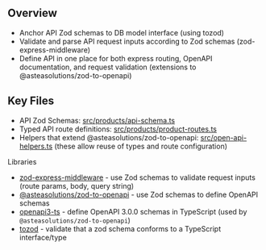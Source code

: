## Overview

- Anchor API Zod schemas to DB model interface (using tozod)
- Validate and parse API request inputs according to Zod schemas (zod-express-middleware)
- Define API in one place for both express routing, OpenAPI documentation, and request validation (extensions to @asteasolutions/zod-to-openapi)

## Key Files
- API Zod Schemas: [src/products/api-schema.ts](src/products/api-schema.ts)
- Typed API route definitions: [src/products/product-routes.ts](src/products/product-routes.ts)
- Helpers that extend @asteasolutions/zod-to-openapi: [src/open-api-helpers.ts](src/open-api-helpers.ts) (these allow reuse of types and route configuration)


Libraries

- [zod-express-middleware](https://www.npmjs.com/package/zod-express-middleware) - use Zod schemas to validate request inputs (route params, body, query string)
- [@asteasolutions/zod-to-openapi](https://www.npmjs.com/package/@asteasolutions/zod-to-openapi) - use Zod schemas to define OpenAPI schemas
- [openapi3-ts](https://www.npmjs.com/package/openapi3-ts) - define OpenAPI 3.0.0 schemas in TypeScript (used by `@asteasolutions/zod-to-openapi`)
- [tozod](https://github.com/colinhacks/tozod) - validate that a zod schema conforms to a TypeScript interface/type